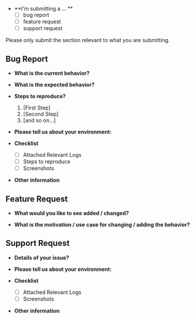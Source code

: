 
* **I'm submitting a ... **
  - [ ] bug report
  - [ ] feature request
  - [ ] support request

Please only submit the section relevant to what you are submitting.


Bug Report
------
* **What is the current behavior?**

* **What is the expected behavior?**

* **Steps to reproduce?**
    1. [First Step]
    2. [Second Step]
    3. [and so on...]

* **Please tell us about your environment:**

* **Checklist**
  - [ ] Attached Relevant Logs
  - [ ] Steps to reproduce
  - [ ] Screenshots

* **Other information**

Feature Request
------

* **What would you like to see added / changed?**

* **What is the motivation / use case for changing / adding the behavior?**

Support Request
------

* **Details of your issue?**

* **Please tell us about your environment:**

* **Checklist**
  - [ ] Attached Relevant Logs
  - [ ] Screenshots

* **Other information**